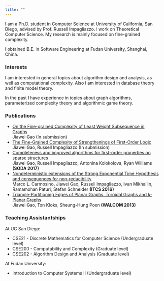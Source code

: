 ```yaml
---
title: ""
---
```


I am a Ph.D. student in Computer Science at University of California, San Diego, advised by Prof. Russell Impagliazzo. I work on Theoretical Computer Science. My research is mainly focused on fine-grained complexity.

I obtained B.E. in Software Engineering at Fudan University, Shanghai, China.

### Interests

I am interested in general topics about algorithm design and analysis, as well as computational complexity. Also I am interested in database theory and finite model theory.

In the past I have experience in topics about graph algorithms, parameterized complexity theory and algorithmic game theory.

### Publications

- [On the Fine-grained Complexity of Least Weight Subsequence in Graphs]()<br>Jiawei Gao (In submission)
- [The Fine-Grained Complexity of Strengthenings of First-Order Logic](https://eccc.weizmann.ac.il/report/2019/009/)<br>Jiawei Gao, Russell Impagliazzo (In submission)
- [Completeness and improved algorithms for first-order properties on sparse structures](http://eccc.hpi-web.de/report/2016/053/) <br>Jiawei Gao, Russell Impagliazzo, Antonina Kolokolova, Ryan Williams **(SODA 2017)**
- [Nondeterministic extensions of the Strong Exponential Time Hypothesis and consequences for non-reducibility](http://eccc.hpi-web.de/report/2015/148/) <br>Marco L. Carmosino, Jiawei Gao, Russell Impagliazzo, Ivan Mikhailin, Ramamohan Paturi, Stefan Schneider **(ITCS 2016)**
- [Triangle-Partitioning Edges of Planar Graphs, Toroidal Graphs and k-Planar Graphs](http://vixra.org/abs/1209.0051)<br>Jiawei Gao, Ton Kloks, Sheung-Hung Poon **(WALCOM 2013)**

### Teaching Assistantships

At UC San Diego:

- CSE21 - Discrete Mathematics for Computer Science (Undergraduate level)
- CSE200 - Computability and Complexity (Graduate level)
- CSE202 - Algorithm Design and Analysis (Graduate level)

At Fudan University:

- Introduction to Computer Systems II (Undergraduate level)